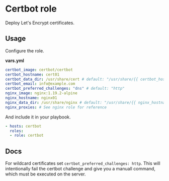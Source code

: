 # Certbot role

Deploy Let's Encrypt certificates.

## Usage

Configure the role.

**vars.yml**

```yml
certbot_image: certbot/certbot
certbot_hostname: cert01
certbot_data_dir: /usr/share/cert # default: "/usr/share/{{ certbot_hostname }}"
certbot_email: info@example.com
certbot_preferred_challenges: "dns" # default: "http"
nginx_image: nginx:1.19.2-alpine
nginx_hostname: nginx01
nginx_data_dir: /usr/share/nginx # default: "/usr/share/{{ nginx_hostname }}"
nginx_proxies: # See nginx role for reference
```

And include it in your playbook.

```yml
- hosts: certbot
  roles:
  - role: certbot
```

## Docs

For wildcard certificates set `certbot_preferred_challenges: http`. This will intentionally fail the certbot challenge and give you a manuall command, which must be executed on the server.
